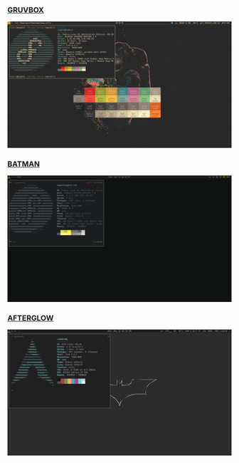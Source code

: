 ### [GRUVBOX](https://github.com/Eug1n1/config/tree/master/gruvbox)
![Screenshot](./gruvbox/screenshots/main.png)
### [BATMAN](https://github.com/Eug1n1/config/tree/master/batman)
![Screenshot](./batman/screenshots/main.png)
### [AFTERGLOW](https://github.com/Eug1n1/config/tree/master/afterglow)
![Screenshot](./afterglow/screenshots/main.png)
